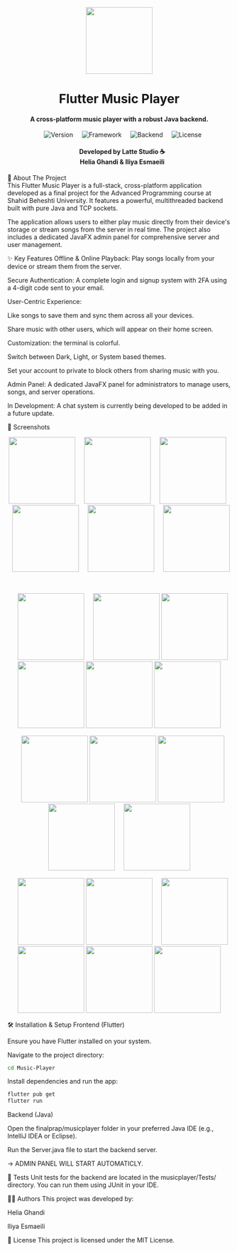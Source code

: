 <p align="center"><img src="finalprap/musicplayer/fx/assets/musics.png" width="150"></p>
<h1 align="center"><b>Flutter Music Player</b></h1>
<h4 align="center">A cross-platform music player with a robust Java backend.</h4>
<p align="center">
    <img alt="Version" src="https://img.shields.io/badge/version-1.0.0-64B5F6?style=flat">
    <img alt="Framework" src="https://img.shields.io/badge/flutter-3.x-4B95DE?style=flat&logo=flutter">
    <img alt="Backend" src="https://img.shields.io/badge/backend-Java%20(TCP%20Sockets)-2B6DBE?style=flat&logo=java">
    <img alt="License" src="https://img.shields.io/badge/license-MIT-1450A8?style=flat">
</p>

<h4 align="center">
    Developed by Latte Studio ☕<br>
    Helia Ghandi & Iliya Esmaeili
</h4>

📖 About The Project<br>
This Flutter Music Player is a full-stack, cross-platform application developed as a final project for the Advanced Programming course at Shahid Beheshti University. It features a powerful, multithreaded backend built with pure Java and TCP sockets.

The application allows users to either play music directly from their device's storage or stream songs from the server in real time. The project also includes a dedicated JavaFX admin panel for comprehensive server and user management.

✨ Key Features
Offline & Online Playback: Play songs locally from your device or stream them from the server.

Secure Authentication: A complete login and signup system with 2FA using a 4-digit code sent to your email.

User-Centric Experience:

Like songs to save them and sync them across all your devices.

Share music with other users, which will appear on their home screen.

Customization:
the terminal is colorful.

Switch between Dark, Light, or System based themes.

Set your account to private to block others from sharing music with you.

Admin Panel: A dedicated JavaFX panel for administrators to manage users, songs, and server operations.

In Development: A chat system is currently being developed to be added in a future update.

📸 Screenshots
<p align="center">
    <img src="photos/screen-shots/auth-screen.png" width=150>
    <img src="photos/screen-shots/login.png" width=150>
    <img src="photos/screen-shots/registration.png" width=150>
    <img src="photos/screen-shots/2fa.png" width=150>
    <img src="photos/screen-shots/find-account.png" width=150>
    <img src="photos/screen-shots/password-change.png" width=150>
 
    
</p>
<p align="center">
    <img src="photos/screen-shots/home-dark.png" width=150>
    <img src="photos/screen-shots/home-2-dark.png" width=150>
    <img src="photos/screen-shots/search-dark.png" width=150>
  <img src="photos/screen-shots/search-ligh.png" width=150>
  <img src="photos/screen-shots/library-dark.png" width=150>
  <img src="photos/screen-shots/library-light.png" width=150>
</p>
<p align="center">
    <img src="photos/screen-shots/setting-dark.png" width=150>
    <img src="photos/screen-shots/profile-dark.png" width=150>
    <img src="photos/screen-shots/edit-profile-dark.png" width=150>
    <img src="photos/screen-shots/content-setting-dark.png" width=150>
    <img src="photos/screen-shots/social-setting-dark.png" width=150>
    
</p>
<p align="center">
    <img src="photos/screen-shots/home-light.png" width=150>
  <img src="photos/screen-shots/direct-dark.png" width=150>
    <img src="photos/screen-shots/chat-dark.png" width=150>
  <img src="photos/screen-shots/chat-light.png" width=150>
  <img src="photos/screen-shots/music-screen.png" width=150>
  <img src="photos/screen-shots/share-music.png" width=150>
    
</p>

🛠️ Installation & Setup
Frontend (Flutter)

Ensure you have Flutter installed on your system.

Navigate to the project directory:

```bash
cd Music-Player
```

Install dependencies and run the app:

```bash
flutter pub get
flutter run
```

Backend (Java)

Open the finalprap/musicplayer folder in your preferred Java IDE (e.g., IntelliJ IDEA or Eclipse).

Run the Server.java file to start the backend server.

-> ADMIN PANEL WILL START AUTOMATICLY.


🧪 Tests
Unit tests for the backend are located in the musicplayer/Tests/ directory. You can run them using JUnit in your IDE.

👨‍💻 Authors
This project was developed by:

Helia Ghandi

Iliya Esmaeili



📜 License
This project is licensed under the MIT License.
